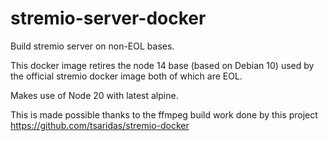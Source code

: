 # stremio-server-docker
Build stremio server on non-EOL bases.

This docker image retires the node 14 base (based on Debian 10) used by the official stremio docker image both of which are EOL. 

Makes use of Node 20 with latest alpine.

This is made possible thanks to the ffmpeg build work done by this project https://github.com/tsaridas/stremio-docker
